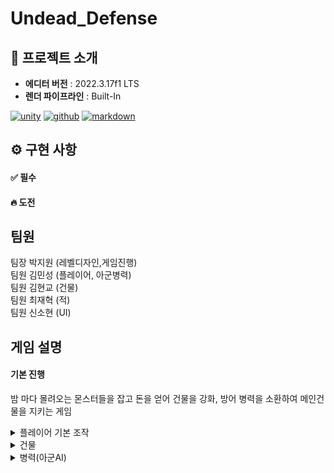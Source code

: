 # Undead_Defense



<!-- 프로젝트 소개 -->
## 📝 프로젝트 소개


- **에디터 버전** : 2022.3.17f1 LTS
- **렌더 파이프라인** : Built-In


[![unity][unity.com]][unity-url]
[![github][github.com]][github-url]
[![markdown][markdownguide.org]][markdownguide-url]



<!-- 구현 사항 -->
## ⚙️ 구현 사항



<!-- 필수 -->
#### ✅ 필수



<!-- 도전 -->
#### 🔥 도전



<!-- 마크다운 링크 & 이미지 -->
[unity.com]: https://img.shields.io/badge/Unity-FFFFFF?style=for-the-badge&logo=unity&logoColor=black
[unity-url]: https://unity.com/kr
[github.com]: https://img.shields.io/badge/Github-222222?style=for-the-badge&logo=github&logoColor=white
[github-url]: https://github.com
[markdownguide.org]: https://img.shields.io/badge/Markdown-000000?style=for-the-badge&logo=markdown&logoColor=white
[markdownguide-url]: https://markdownguide.org
## 팀원  
팀장 박지원 (레벨디자인,게임진행)  
팀원 김민성 (플레이어, 아군병력)  
팀원 김현교 (건물)  
팀원 최재혁 (적)  
팀원 신소현 (UI)  

<!-- 구현 사항 -->
## 게임 설명
#### 기본 진행
밤 마다 몰려오는 몬스터들을 잡고 돈을 얻어 건물을 강화, 방어 병력을 소환하여 메인건물을 지키는 게임

<details>
<summary>플레이어 기본 조작</summary>

#### 플레이어 기본 조작 
![Image](https://github.com/user-attachments/assets/23fef22e-8c3a-488a-bf8f-76ecf108420b)  
WASD이동  
![Image](https://github.com/user-attachments/assets/b8948269-3d54-43e9-8e2b-7956d0acd505)  
범위내 적 자동 공격(정지상태에서만 공격)

</details>

<details>
<summary>건물</summary>

#### 건물  
건물 건설방법 : 해당 건물 터 에서 Space키 꾹눌러 돈지불, 건설  

##### 건물 종류
![Image](https://github.com/user-attachments/assets/d7e1ebe8-720a-4088-a9c4-e2a251f6736e)  
자원생산건물 : 낮이 될때마다 돈 획득, 강화로 획득량증가  
  
![Image](https://github.com/user-attachments/assets/8e32f13b-49bd-43f4-ba8e-ac59e8d504ba) ![Image](https://github.com/user-attachments/assets/ae20e778-36ff-4824-b591-b6962d93d265)  
방어타워 : 범위내 적 자동 공격, 3단계 강화가능  
  
![Image](https://github.com/user-attachments/assets/ad66afcc-178d-4320-8c4f-d13d07f56d95)![Image](https://github.com/user-attachments/assets/7f441e2f-401c-4006-9b3d-c799481c4116)  
병력생산 건물 : 일정시간마다 병력소환, 강화상태에 따라 최대 병력수 증가  
  
  </details>

<details>
  <summary>병력(아군AI)</summary>

#### 병력 지휘  

![Image](https://github.com/user-attachments/assets/0ed8de5a-8f7c-47ff-b9c5-6cb38c362a92)  
Shift키를 눌러 범위내 병력을 지휘부대로 지정  
  
![Image](https://github.com/user-attachments/assets/ae9c1101-498f-4546-b3b3-c65fb926a620)  
Shift입력 지속시 플레이어 따라다님(적 무시)  
  
![Image](https://github.com/user-attachments/assets/b5bec939-44b9-4391-a6ec-508b563aa746)  
Shift입력 종료시 종료시점 플레이어 위치로 이동 (이동중 적 감지 시 추적,공격)  
  
![Image](https://github.com/user-attachments/assets/a5d19af5-d016-4f95-ab86-0a4fff8c0835)  
H키 입력시 부대 유닛 위치사수 (이동중지, 적 추적X, 공격범위 적 공격O)  
  
</details>



